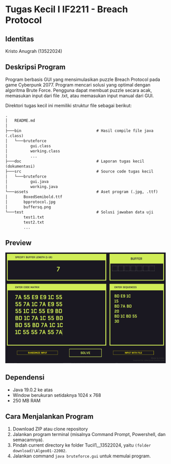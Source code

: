 # Tugas Kecil I IF2211 - Breach Protocol

## Identitas
Kristo Anugrah          (13522024)

## Deskripsi Program
Program berbasis GUI yang mensimulasikan puzzle Breach Protocol pada game Cyberpunk 2077. Program mencari solusi yang optimal dengan algoritma Brute Force. Pengguna dapat membuat puzzle secara acak, memasukan input dari file .txt, atau memasukan input manual dari GUI.

Direktori tugas kecil ini memiliki struktur file sebagai berikut:
```shell
.
│   README.md
│
├───bin                                 # Hasil compile file java (.class)
│   └───bruteforce
│          gui.class
│          working.class
│          ...  
├───doc                                 # Laporan tugas kecil (dokumentasi)
├───src                                 # Source code tugas kecil
│   └───bruteforce
│          gui.java
│          working.java
└───assets                              # Aset program (.jpg, .ttf)
│       BoxedSemibold.ttf
│       bpprotocol.jpg
│       buffersq.png
└───test                                # Solusi jawaban data uji
        test1.txt
        test2.txt
        ...
```

## Preview
![alt text](/results/previewguisolver.png)

## Dependensi
* Java 19.0.2 ke atas
* Window berukuran setidaknya 1024 x 768
* 250 MB RAM

## Cara Menjalankan Program
1. Download ZIP atau clone repository
2. Jalankan program terminal (misalnya Command Prompt, Powershell, dan semacamnya).
3. Pindah current directory ke folder Tucil1__13522024, yaitu `(folder download)\Algeo01-22002`.
4. Jalankan command `java bruteforce.gui` untuk memulai program.
